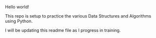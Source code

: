 Hello world!

This repo is setup to practice the various Data Structures and Algorithms using Python. 

I will be updating this readme file as I progress in training.
